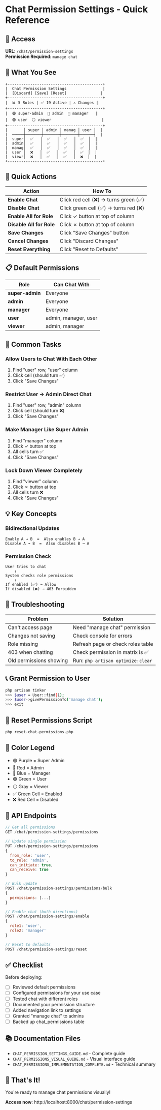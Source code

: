 # Chat Permission Settings - Quick Reference

## 🔗 Access
**URL**: `/chat/permission-settings`  
**Permission Required**: `manage chat`

## 🎨 What You See

```
+------------------------------------------+
|  Chat Permission Settings                |
|  [Discard] [Save] [Reset]               |
+------------------------------------------+
|  📊 5 Roles | ✅ 19 Active | ⚠️ Changes |
+------------------------------------------+
|  🟣 super-admin  🔴 admin  🔵 manager   |
|  🟢 user  ⚪ viewer                      |
+------------------------------------------+
|       │ super │ admin │ manag │ user │  |
|  ─────┼───────┼───────┼───────┼──────┤  |
|  super│  ✅   │  ✅   │  ✅   │  ✅  │  |
|  admin│  ✅   │  ✅   │  ✅   │  ✅  │  |
|  manag│  ✅   │  ✅   │  ✅   │  ✅  │  |
|  user │  ❌   │  ✅   │  ✅   │  ✅  │  |
|  viewr│  ❌   │  ✅   │  ✅   │  ❌  │  |
+------------------------------------------+
```

## 🎯 Quick Actions

| Action | How To |
|--------|--------|
| **Enable Chat** | Click red cell (❌) → turns green (✅) |
| **Disable Chat** | Click green cell (✅) → turns red (❌) |
| **Enable All for Role** | Click ✓ button at top of column |
| **Disable All for Role** | Click ✗ button at top of column |
| **Save Changes** | Click "Save Changes" button |
| **Cancel Changes** | Click "Discard Changes" |
| **Reset Everything** | Click "Reset to Defaults" |

## 📋 Default Permissions

| Role | Can Chat With |
|------|---------------|
| **super-admin** | Everyone |
| **admin** | Everyone |
| **manager** | Everyone |
| **user** | admin, manager, user |
| **viewer** | admin, manager |

## 🚀 Common Tasks

### Allow Users to Chat With Each Other
1. Find "user" row, "user" column
2. Click cell (should turn ✅)
3. Click "Save Changes"

### Restrict User → Admin Direct Chat
1. Find "user" row, "admin" column  
2. Click cell (should turn ❌)
3. Click "Save Changes"

### Make Manager Like Super Admin
1. Find "manager" column
2. Click ✓ button at top
3. All cells turn ✅
4. Click "Save Changes"

### Lock Down Viewer Completely
1. Find "viewer" column
2. Click ✗ button at top
3. All cells turn ❌
4. Click "Save Changes"

## 💡 Key Concepts

### Bidirectional Updates
```
Enable A → B  =  Also enables B → A
Disable A → B  =  Also disables B → A
```

### Permission Check
```
User tries to chat
    ↓
System checks role permissions
    ↓
If enabled (✅) → Allow
If disabled (❌) → 403 Forbidden
```

## 🔧 Troubleshooting

| Problem | Solution |
|---------|----------|
| Can't access page | Need "manage chat" permission |
| Changes not saving | Check console for errors |
| Role missing | Refresh page or check roles table |
| 403 when chatting | Check permission in matrix is ✅ |
| Old permissions showing | Run: `php artisan optimize:clear` |

## 📞 Grant Permission to User

```bash
php artisan tinker
>>> $user = User::find(1);
>>> $user->givePermissionTo('manage chat');
>>> exit
```

## 🧹 Reset Permissions Script

```bash
php reset-chat-permissions.php
```

## 🎨 Color Legend

- 🟣 Purple = Super Admin
- 🔴 Red = Admin  
- 🔵 Blue = Manager
- 🟢 Green = User
- ⚪ Gray = Viewer
- ✅ Green Cell = Enabled
- ❌ Red Cell = Disabled

## 📱 API Endpoints

```javascript
// Get all permissions
GET /chat/permission-settings/permissions

// Update single permission
PUT /chat/permission-settings/permissions
{
  from_role: 'user',
  to_role: 'admin',
  can_initiate: true,
  can_receive: true
}

// Bulk update
POST /chat/permission-settings/permissions/bulk
{
  permissions: [...]
}

// Enable chat (both directions)
POST /chat/permission-settings/enable
{
  role1: 'user',
  role2: 'manager'
}

// Reset to defaults
POST /chat/permission-settings/reset
```

## ✅ Checklist

Before deploying:
- [ ] Reviewed default permissions
- [ ] Configured permissions for your use case
- [ ] Tested chat with different roles
- [ ] Documented your permission structure
- [ ] Added navigation link to settings
- [ ] Granted "manage chat" to admins
- [ ] Backed up chat_permissions table

## 📚 Documentation Files

- `CHAT_PERMISSION_SETTINGS_GUIDE.md` - Complete guide
- `CHAT_PERMISSIONS_VISUAL_GUIDE.md` - Visual interface guide
- `CHAT_PERMISSIONS_IMPLEMENTATION_COMPLETE.md` - Technical summary

## 🎉 That's It!

You're ready to manage chat permissions visually!

**Access now**: http://localhost:8000/chat/permission-settings
